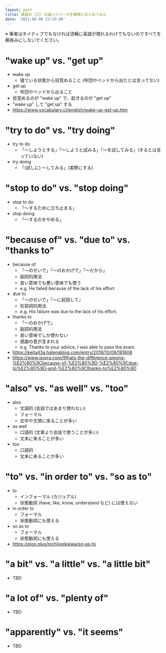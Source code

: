 ```yaml
---
layout: post
title: 英語の 〇〇 の違いシリーズを簡単にまとめてみた
date: '2021-06-08 22:29:06'
---
```


※ 筆者はネイティブでもなければ流暢に英語が喋れるわけでもないのですべてを鵜呑みにしないでください。

# "wake up" vs. "get up"
* wake up
  * 寝ている状態から目覚めること (布団やベッドから出たとは言ってない)
* get up
  * 布団やベッドから出ること
* 目覚めるのが "wake up" で、起きるのが "get up"
* "wake up" して "get up" する
* https://www.vocabulary.cl/english/wake-up-get-up.htm

# "try to do" vs. "try doing"
* try to do
  * 「〜しようとする」「〜しようと試みる」「〜を試してみる」(するとは言っていない)
* try doing
  * 「(試しに) 〜してみる」(実際にする)

# "stop to do" vs. "stop doing"
* stop to do
  * 「〜するために立ち止まる」
* stop doing
  * 「〜するのをやめる」

# "because of" vs. "due to" vs. "thanks to"
* because of
  * 「〜のせいで」「〜のおかげで」「〜だから」
  * 副詞的用法
  * 良い意味でも悪い意味でも使う
  * e.g. He failed because of the lack of his effort.
* due to
  * 「〜のせいで」「〜に起因して」
  * 形容詞的用法
  * e.g. His failure was due to the lack of his effort.
* thanks to
  * 「〜のおかげで」
  * 副詞的用法
  * 良い意味でしか使わない
  * 感謝の意が含まれる
  * e.g. Thanks to your advice, I was able to pass the exam.
* https://keita43a.hatenablog.com/entry/2019/10/09/181606
* https://www.quora.com/Whats-the-difference-among-%E2%80%9Cbecause-of-%E2%80%9D-%E2%80%9Cdue-to%E2%80%9D-and-%E2%80%9Cthanks-to%E2%80%9D

# "also" vs. "as well" vs. "too"
* also
  * 文語的 (会話ではあまり使わない)
  * フォーマル
  * 文中や文頭に来ることが多い
* as well
  * 口語的 (文章より会話で使うことが多い)
  * 文末に来ることが多い
* too
  * 口語的
  * 文末に来ることが多い

# "to" vs. "in order to" vs. "so as to"
* to
  * インフォーマル (カジュアル)
  * 状態動詞 (have, like, know, understand など) には使えない
* in order to
  * フォーマル
  * 状態動詞にも使える
* so as to
  * フォーマル
  * 状態動詞にも使える
* https://eigo.plus/nichijoeikaiwa/so-as-to

# "a bit" vs. "a little" vs. "a little bit"
* TBD

# "a lot of" vs. "plenty of"
* TBD

# "apparently" vs. "it seems"
* TBD